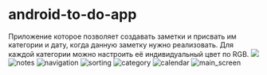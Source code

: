 ﻿# android-to-do-app
Приложение которое позволяет создавать заметки и присвать им категории и дату, когда данную заметку нужно реализовать.
Для каждой категории можно настроить её индивидуальный цвет по RGB.
<img
  src="[/path/to/img.jpg](https://user-images.githubusercontent.com/89312934/182166011-49c2f8f2-0d8c-4b12-97f6-e2f091eac955.png)"
  style="display: inline-block; margin: 0 auto; max-width: 300px">
![notes](https://user-images.githubusercontent.com/89312934/182166011-49c2f8f2-0d8c-4b12-97f6-e2f091eac955.png)
![navigation](https://user-images.githubusercontent.com/89312934/182166345-0db1cfa9-badf-4cf0-b1fa-6ab9d37b0296.png)
![sorting](https://user-images.githubusercontent.com/89312934/182166381-52a16a23-5a82-4819-9195-d08095643838.png)
![category](https://user-images.githubusercontent.com/89312934/182166419-da2c24b2-0872-4f1b-8199-3fd906de62a8.png)
![calendar](https://user-images.githubusercontent.com/89312934/182166463-62e9793e-e909-4c4a-bf8a-eb626c50df24.png)
![main_screen](https://user-images.githubusercontent.com/89312934/182166519-b11c3c70-92b8-4602-8425-daf04c6f78ed.png)

